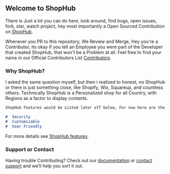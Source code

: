 ## Welcome to ShopHub

There is Just a lot you can do here, look around, find bugs, open issues, fork, star, watch project, hey most importantly a Open Sourced Contribution on [ShopHub](https:shop.circlepanda.com/dev/).

Whenever you PR to this repository, We Review and Merge, Hey you're a Contributor, its okay if you tell an Employee you were part of the Developer that created ShopHub, that won't be a Problem at all. Feel free to find your name in our Official Contributors List [Contributors](https:shop.circlepanda.com/cont/).

### Why ShopHub?

I asked the same question myself, but then i realized to honest, no ShopHub or there is just something close, like Shopify, Wix, Squareup, and countless others. Technically ShopHub is a Personalized shop for all Country, with Regions as a factor to display contents.

```markdown
ShopHub Features would be Listed later off below, For now here are the Core three features

#  Security
#  Customizable
#  User Friendly

```

For more details see [ShopHub features](shop.circlepanda.com/features/).

### Support or Contact

Having trouble Contributing? Check out our [documentation](https://help.circlepanda.com/shop/) or [contact support](https://support.circlepanda.com/shop) and we’ll help you sort it out.
